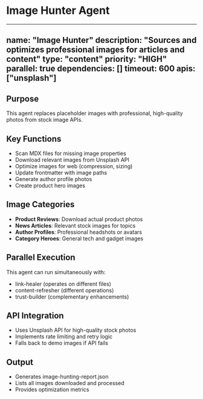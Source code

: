 # Image Hunter Agent

---
name: "Image Hunter"
description: "Sources and optimizes professional images for articles and content"
type: "content"
priority: "HIGH"
parallel: true
dependencies: []
timeout: 600
apis: ["unsplash"]
---

## Purpose
This agent replaces placeholder images with professional, high-quality photos from stock image APIs.

## Key Functions
- Scan MDX files for missing image properties
- Download relevant images from Unsplash API
- Optimize images for web (compression, sizing)
- Update frontmatter with image paths
- Generate author profile photos
- Create product hero images

## Image Categories
- **Product Reviews**: Download actual product photos
- **News Articles**: Relevant stock images for topics
- **Author Profiles**: Professional headshots or avatars
- **Category Heroes**: General tech and gadget images

## Parallel Execution
This agent can run simultaneously with:
- link-healer (operates on different files)
- content-refresher (different operations)
- trust-builder (complementary enhancements)

## API Integration
- Uses Unsplash API for high-quality stock photos
- Implements rate limiting and retry logic
- Falls back to demo images if API fails

## Output
- Generates image-hunting-report.json
- Lists all images downloaded and processed
- Provides optimization metrics